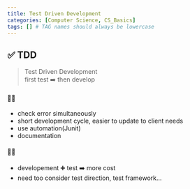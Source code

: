 ```yaml
---
title: Test Driven Development
categories: [Computer Science, CS_Basics]
tags: [] # TAG names should always be lowercase
---
```


## ✅ TDD

> Test Driven Development <br>
> first test ➡️ then develop <br>

#### 👍🏻

- check error simultaneously
- short development cycle, easier to update to client needs
- use automation(Junit)
- documentation

#### 👎🏻

- developement ➕ test ➡️ more cost
- need too consider test direction, test framework...
